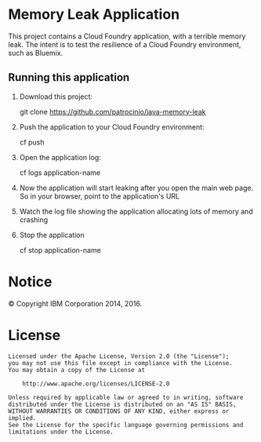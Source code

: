 Memory Leak Application
==============

This project contains a Cloud Foundry application, with a terrible memory leak. The intent is to test the resilience of a Cloud Foundry environment, such as Bluemix.

## Running this application

1. Download this project:

	git clone https://github.com/patrocinio/java-memory-leak

2. Push the application to your Cloud Foundry environment:

    cf push
    
3. Open the application log:

    cf logs application-name

4. Now the application will start leaking after you open the main web page. So in your browser, point to the application's URL  

5. Watch the log file showing the application allocating lots of memory and crashing

6. Stop the application

    cf stop application-name  




# Notice

© Copyright IBM Corporation 2014, 2016.

# License

```text
Licensed under the Apache License, Version 2.0 (the "License");
you may not use this file except in compliance with the License.
You may obtain a copy of the License at

    http://www.apache.org/licenses/LICENSE-2.0

Unless required by applicable law or agreed to in writing, software
distributed under the License is distributed on an "AS IS" BASIS,
WITHOUT WARRANTIES OR CONDITIONS OF ANY KIND, either express or implied.
See the License for the specific language governing permissions and
limitations under the License.

